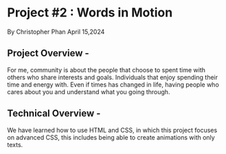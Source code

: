 # Project #2 : Words in Motion
By Christopher Phan
April 15,2024

## Project Overview -
For me, community is about the people that choose to spent time with others who share interests and goals. Individuals that enjoy spending their time and energy with. Even if times has changed in life, having people who cares about you and understand what you going through.
## Technical Overview -
We have learned how to use HTML and CSS, in which this project focuses on advanced CSS, this includes being able to create animations with only texts.

